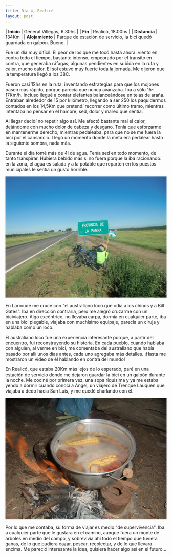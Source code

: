```yaml
---
title: Día 4, Realicó
layout: post
---
```


| **Inicio**      | General Villegas, 6:30hs |
| **Fin**         | Realicó, 18:00hs |
| **Distancia**   | 134Km |
| **Alojamiento** | Parque de estación de servicio, la bici quedó guardada en galpón. Bueno. |

Fue un día muy difícil. El peor de los que me tocó hasta ahora: viento en contra todo el tiempo, bastante intenso, empeorado por el tránsito en contra, que generaba ráfagas; algunas pendientes en subida en la ruta y calor, mucho calor. El sol estuvo muy fuerte toda la jornada. Me dijeron que la temperatura llegó a los 38C.

Fueron casi 12hs en la ruta, inventando estrategias para que los mojones pasen más rápido, porque parecía que nunca avanzaba. Iba a sólo 15-17Km/h. Incluso llegué a contar elefantes balanceándose en telas de araña. Entraban alrededor de 15 por kilómetro, llegando a ser 250 los paquidermos contados en los 14,5Km que pretendí recorrer como último tramo, mientras intentaba no pensar en el hambre, sed, dolor y mareo que sentía.

Al llegar decidí no repetir algo así. Me afectó bastante mal el calor, dejándome con mucho dolor de cabeza y desgano. Tenía que esforzarme en mantenerme derecho, mientras pedaleaba, para que no se me fuera la bici por el cansancio. Llegó un momento donde la meta era pedalear hasta la siguiente sombra, nada más.

Durante el día tomé más de 4l de agua. Tenía sed en todo momento, de tanto transpirar. Hubiera bebido más si no fuera porque la iba racionando: en la zona, el agua es salada y a la potable que reparten en los puestos municipales le sentía un gusto horrible.

[![](/images/2015-01-09-realico_0_thumb.jpg)](/images/2015-01-09-realico_0.jpg)

En Larroudé me crucé con "el australiano loco que odia a los chinos y a Bill Gates". Iba en dirección contraria, pero me alegró cruzarme con un biciviajero. Algo excéntrico, no llevaba carpa, dormía en cualquier parte, iba en una bici plegable, viajaba con muchísimo equipaje, parecía un ciruja y hablaba como un loco.

El australiano loco fue una experiencia interesante porque, a partir del encuentro, fui reconstruyendo su historia. En cada pueblo, cuando hablaba con alguien, al verme en bici, me comentaba del australiano que había pasado por allí unos días antes, cada uno agregaba más detalles. ¡Hasta me mostraron un video de él hablando en contra del mundo!

En Realicó, que estaba 20Km más lejos de lo esperado, paré en una estación de servicio donde me dejaron guardar la bici en un galpón durante la noche. Me cociné por primera vez, una sopa riquísima y ya me estaba yendo a dormir cuando conocí a Ángel, un viajero de Trenque Lauquen que viajaba a dedo hacia San Luis, y me quedé charlando con él.

[![](/images/2015-01-09-realico_1_thumb.jpg)](/images/2015-01-09-realico_1.jpg)

Por lo que me contaba, su forma de viajar es medio "de supervivencia". Iba a cualquier parte que le gustara en el camino, aunque fuera un monte de árboles en medio del campo, y sobrevivía ahí todo el tiempo que tuviera ganas, de lo que pudiera cazar, pescar, recolectar, y de lo que llevara encima. Me pareció interesante la idea, quisiera hacer algo así en el futuro...
